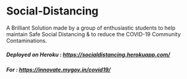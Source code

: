 # Social-Distancing
A Brilliant Solution made by a group of enthusiastic students to help maintain Safe Social Distancing &amp; to reduce the COVID-19 Community Contaminations.

##### Deployed on Heroku : https://socialdistancing.herokuapp.com/
##### For : https://innovate.mygov.in/covid19/
